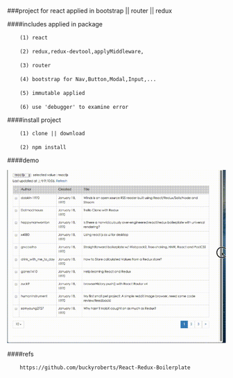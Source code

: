 ###project for react applied in bootstrap || router || redux

####includes applied in package
    
        (1) react
        
        (2) redux,redux-devtool,applyMiddleware,
        
        (3) router
        
        (4) bootstrap for Nav,Button,Modal,Input,...
        
        (5) immutable applied
        
        (6) use 'debugger' to examine error 
        
####install project
    
        (1) clone || download 
        
        (2) npm install 

####demo      
        
   ![alt tag](https://github.com/lastingyeh/async-lab/blob/master/rwd-react.gif)
         
####refs
    
        https://github.com/buckyroberts/React-Redux-Boilerplate
    
        
